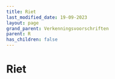```yaml
---
title: Riet
last_modified_date: 19-09-2023
layout: page
grand_parent: Verkenningsvoorschriften
parent: R
has_children: false
---
```


Riet
====

